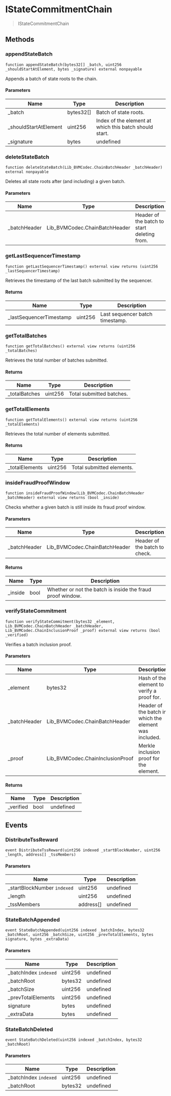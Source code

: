 # IStateCommitmentChain



> IStateCommitmentChain





## Methods

### appendStateBatch

```solidity
function appendStateBatch(bytes32[] _batch, uint256 _shouldStartAtElement, bytes _signature) external nonpayable
```

Appends a batch of state roots to the chain.



#### Parameters

| Name | Type | Description |
|---|---|---|
| _batch | bytes32[] | Batch of state roots.
| _shouldStartAtElement | uint256 | Index of the element at which this batch should start.
| _signature | bytes | undefined

### deleteStateBatch

```solidity
function deleteStateBatch(Lib_BVMCodec.ChainBatchHeader _batchHeader) external nonpayable
```

Deletes all state roots after (and including) a given batch.



#### Parameters

| Name | Type | Description |
|---|---|---|
| _batchHeader | Lib_BVMCodec.ChainBatchHeader | Header of the batch to start deleting from.

### getLastSequencerTimestamp

```solidity
function getLastSequencerTimestamp() external view returns (uint256 _lastSequencerTimestamp)
```

Retrieves the timestamp of the last batch submitted by the sequencer.




#### Returns

| Name | Type | Description |
|---|---|---|
| _lastSequencerTimestamp | uint256 | Last sequencer batch timestamp.

### getTotalBatches

```solidity
function getTotalBatches() external view returns (uint256 _totalBatches)
```

Retrieves the total number of batches submitted.




#### Returns

| Name | Type | Description |
|---|---|---|
| _totalBatches | uint256 | Total submitted batches.

### getTotalElements

```solidity
function getTotalElements() external view returns (uint256 _totalElements)
```

Retrieves the total number of elements submitted.




#### Returns

| Name | Type | Description |
|---|---|---|
| _totalElements | uint256 | Total submitted elements.

### insideFraudProofWindow

```solidity
function insideFraudProofWindow(Lib_BVMCodec.ChainBatchHeader _batchHeader) external view returns (bool _inside)
```

Checks whether a given batch is still inside its fraud proof window.



#### Parameters

| Name | Type | Description |
|---|---|---|
| _batchHeader | Lib_BVMCodec.ChainBatchHeader | Header of the batch to check.

#### Returns

| Name | Type | Description |
|---|---|---|
| _inside | bool | Whether or not the batch is inside the fraud proof window.

### verifyStateCommitment

```solidity
function verifyStateCommitment(bytes32 _element, Lib_BVMCodec.ChainBatchHeader _batchHeader, Lib_BVMCodec.ChainInclusionProof _proof) external view returns (bool _verified)
```

Verifies a batch inclusion proof.



#### Parameters

| Name | Type | Description |
|---|---|---|
| _element | bytes32 | Hash of the element to verify a proof for.
| _batchHeader | Lib_BVMCodec.ChainBatchHeader | Header of the batch in which the element was included.
| _proof | Lib_BVMCodec.ChainInclusionProof | Merkle inclusion proof for the element.

#### Returns

| Name | Type | Description |
|---|---|---|
| _verified | bool | undefined



## Events

### DistributeTssReward

```solidity
event DistributeTssReward(uint256 indexed _startBlockNumber, uint256 _length, address[] _tssMembers)
```





#### Parameters

| Name | Type | Description |
|---|---|---|
| _startBlockNumber `indexed` | uint256 | undefined |
| _length  | uint256 | undefined |
| _tssMembers  | address[] | undefined |

### StateBatchAppended

```solidity
event StateBatchAppended(uint256 indexed _batchIndex, bytes32 _batchRoot, uint256 _batchSize, uint256 _prevTotalElements, bytes signature, bytes _extraData)
```





#### Parameters

| Name | Type | Description |
|---|---|---|
| _batchIndex `indexed` | uint256 | undefined |
| _batchRoot  | bytes32 | undefined |
| _batchSize  | uint256 | undefined |
| _prevTotalElements  | uint256 | undefined |
| signature  | bytes | undefined |
| _extraData  | bytes | undefined |

### StateBatchDeleted

```solidity
event StateBatchDeleted(uint256 indexed _batchIndex, bytes32 _batchRoot)
```





#### Parameters

| Name | Type | Description |
|---|---|---|
| _batchIndex `indexed` | uint256 | undefined |
| _batchRoot  | bytes32 | undefined |



